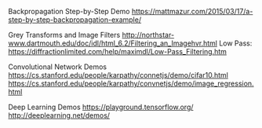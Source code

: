 Backpropagation Step-by-Step Demo
https://mattmazur.com/2015/03/17/a-step-by-step-backpropagation-example/

Grey Transforms and Image Filters
http://northstar-www.dartmouth.edu/doc/idl/html_6.2/Filtering_an_Imagehvr.html
Low Pass: https://diffractionlimited.com/help/maximdl/Low-Pass_Filtering.htm

Convolutional Network Demos
https://cs.stanford.edu/people/karpathy/connetjs/demo/cifar10.html
https://cs.stanford.edu/people/karpathy/convnetjs/demo/image_regression.html

Deep Learning Demos
https://playground.tensorflow.org/
http://deeplearning.net/demos/



